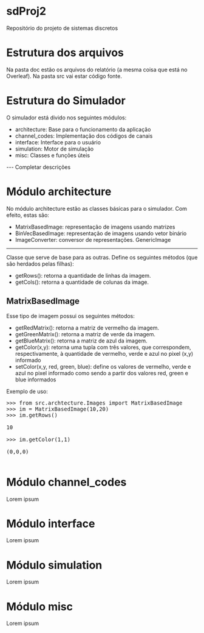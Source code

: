 # sdProj2
Repositório do projeto de sistemas discretos

Estrutura dos arquivos
======================

Na pasta doc estão os arquivos do relatório (a mesma coisa que está no Overleaf). Na pasta src vai estar código fonte. 

Estrutura do Simulador
======================

O simulador está divido nos seguintes módulos:

- architecture: Base para o funcionamento da aplicação
- channel_codes: Implementação dos códigos de canais
- interface: Interface para o usuário
- simulation: Motor de simulação
- misc: Classes e funções úteis

--- Completar descrições

Módulo architecture
===================
No módulo architecture estão as classes básicas para o simulador.
Com efeito, estas são:

- MatrixBasedImage: representação de imagens usando matrizes
- BinVecBasedImage: representação de imagens usando vetor binário
- ImageConverter: conversor de representações.
GenericImage
------------
Classe que serve de base para as outras. Define os seguintes métodos (que são herdados pelas filhas):
- getRows(): retorna a quantidade de linhas da imagem.
- getCols(): retorna a quantidade de colunas da image.

MatrixBasedImage
----------------
Esse tipo de imagem possui os seguintes métodos:

- getRedMatrix(): retorna a matriz de vermelho da imagem.
- getGreenMatrix(): retorna a matriz de verde da imagem.
- getBlueMatrix(): retorna a matriz de azul da imagem.
- getColor(x,y): retorna uma tupla com três valores, que correspondem,
respectivamente, à quantidade de vermelho, verde e azul no pixel (x,y) informado
- setColor(x,y, red, green, blue): define os valores de vermelho, verde e azul no 
pixel informado como sendo a partir dos valores red, green e blue informados

Exemplo de uso:
<pre>
>>> from src.archtecture.Images import MatrixBasedImage
>>> im = MatrixBasedImage(10,20)
>>> im.getRows()

10

>>> im.getColor(1,1)

(0,0,0)

</pre>

Módulo channel_codes
====================
Lorem ipsum

Módulo interface
================
Lorem ipsum

Módulo simulation
==================
Lorem ipsum

Módulo misc
===========

Lorem ipsum